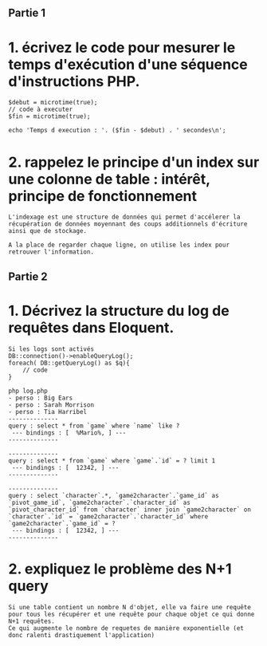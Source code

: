 ## Partie 1

# 1. écrivez le code pour mesurer le temps d'exécution d'une séquence d'instructions PHP.

```
$debut = microtime(true);
// code à executer 
$fin = microtime(true);

echo 'Temps d execution : '. ($fin - $debut) . ' secondes\n';
```

# 2. rappelez le principe d'un index sur une colonne de table : intérêt, principe de fonctionnement

```
L'indexage est une structure de données qui permet d'accélerer la récupération de données moyennant des coups additionnels d'écriture ainsi que de stockage.

A la place de regarder chaque ligne, on utilise les index pour retrouver l'information.
```

## Partie 2

# 1. Décrivez la structure du log de requêtes dans Eloquent.

```
Si les logs sont activés
DB::connection()->enableQueryLog();
foreach( DB::getQueryLog() as $q){
    // code
}

php log.php
- perso : Big Ears
- perso : Sarah Morrison
- perso : Tia Harribel
-------------- 
query : select * from `game` where `name` like ?
 --- bindings : [  %Mario%, ] ---
-------------- 
 
--------------
query : select * from `game` where `game`.`id` = ? limit 1
 --- bindings : [  12342, ] ---
--------------

--------------
query : select `character`.*, `game2character`.`game_id` as `pivot_game_id`, `game2character`.`character_id` as `pivot_character_id` from `character` inner join `game2character` on `character`.`id` = `game2character`.`character_id` where `game2character`.`game_id` = ?
 --- bindings : [  12342, ] ---
--------------
```

# 2. expliquez le problème des N+1 query

```
Si une table contient un nombre N d'objet, elle va faire une requête pour tous les récupérer et une requête pour chaque objet ce qui donne N+1 requêtes.
Ce qui augmente le nombre de requetes de manière exponentielle (et donc ralenti drastiquement l'application)
```
